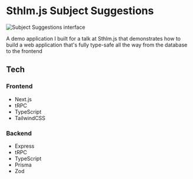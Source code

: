 # Sthlm.js Subject Suggestions

![Subject Suggestions interface](https://res.cloudinary.com/albin-groen/image/upload/v1653419493/CleanShot_2022-05-24_at_21.10.58_2x_hjkkcs.png)

A demo application I built for a talk at Sthlm.js that demonstrates how to build a web application that's fully type-safe all the way from the database to the frontend

## Tech

### Frontend

- Next.js
- tRPC
- TypeScript
- TailwindCSS

### Backend

- Express
- tRPC
- TypeScript
- Prisma
- Zod
